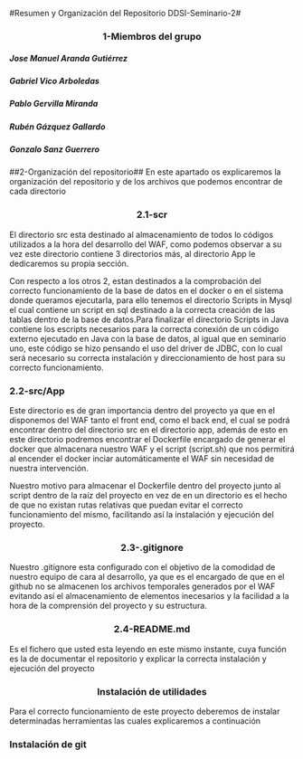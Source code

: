 #Resumen y Organización del Repositorio DDSI-Seminario-2#
<h3 align="center">1-Miembros del grupo</h3>
<h5 align="left">Jose Manuel Aranda Gutiérrez</h5>
<h5 align="left">Gabriel Vico Arboledas</h5>
<h5 align="left">Pablo Gervilla Miranda</h5>
<h5 align="left">Rubén Gázquez Gallardo</h5>
<h5 align="left">Gonzalo Sanz Guerrero</h5>
##2-Organización del repositorio##
En este apartado os explicaremos la organización del repositorio y de los archivos que podemos encontrar de cada directorio
<h3 align="center">2.1-scr</h3>
El directorio src esta destinado al almacenamiento de todos lo códigos utilizados a la hora del desarrollo del WAF, como podemos observar a su vez este directorio contiene 3 directorios más, al directorio App le dedicaremos su propia sección.

Con respecto a los otros 2, estan destinados a la comprobación del correcto funcionamiento de la base de datos en el docker o en el sistema donde queramos ejecutarla, para ello tenemos el directorio Scripts in Mysql el cual contiene un script en sql destinado a la correcta creación de las tablas dentro de la base de datos.Para finalizar el directorio Scripts in Java contiene los escripts necesarios para la correcta conexión de un código externo ejecutado en Java con la base de datos, al igual que en seminario uno, este código se hizo pensando el uso del driver de JDBC, con lo cual será necesario su correcta instalación y direccionamiento de host para su correcto funcionamiento.

<h3 align="left-center">2.2-src/App</h3>
Este directorio es de gran importancia dentro del proyecto ya que en el disponemos del WAF tanto el front end, como el back end, el cual se podrá encontrar dentro del directorio src en el directorio app, además de esto en este directorio podremos encontrar el Dockerfile encargado de generar el docker que almacenara nuestro WAF y el script (script.sh) que nos permitirá al encender el docker inciar automáticamente el WAF sin necesidad de nuestra intervención.

Nuestro motivo para almacenar el Dockerfile dentro del proyecto junto al script dentro de la raíz del proyecto en vez de en un directorio es el hecho de que no existan rutas relativas que puedan evitar el correcto funcionamiento del mismo, facilitando así la instalación y ejecución del proyecto.

<h3 align="center">2.3-.gitignore</h3>
Nuestro .gitignore esta configurado con el objetivo de la comodidad de nuestro equipo de cara al desarrollo, ya que es el encargado de que en el github no se almacenen los archivos temporales generados por el WAF evitando así el almacenamiento de elementos inecesarios y la facilidad a la hora de la comprensión del proyecto y su estructura.

<h3 align="center">2.4-README.md</h3>
Es el fichero que usted esta leyendo en este mismo instante, cuya función es la de documentar el repositorio y explicar la correcta instalación y ejecución del proyecto

<h3 align="center">Instalación de utilidades</h3>
Para el correcto funcionamiento de este proyecto deberemos de instalar determinadas herramientas las cuales explicaremos a continuación
<h3 align="left">Instalación de git</h3>
